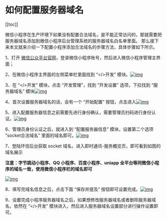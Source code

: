 # 如何配置服务器域名

[[toc]]

微信小程序在生产环境下如果没有配置合法域名，是不能正常访问的，那就需要把服务器域名添加到微信小程序后台管理系统的服务器域名白名单里面。 那么接下来本文就来介绍一下配置小程序添加合法域名的步骤方法，具体步骤如下所示。

1、打开 [微信公众平台官网](https://mp.weixin.qq.com/)，登录微信小程序账号，然后进入微信小程序管理主界面；

2、在微信小程序主界面的左侧菜单栏里面找到 “</>开发” 模块。[![img](https://docs-im.easemob.com/_media/im/applet/screencapture-mp-weixin-qq-wxamp-wxaalarm-get-jserr-2021-06-11-18_24_17.png)](https://docs-im.easemob.com/_detail/im/applet/screencapture-mp-weixin-qq-wxamp-wxaalarm-get-jserr-2021-06-11-18_24_17.png?id=im%3Aapplet%3Aserverconfig)

3、在 “</>开发” 模块，点击 “开发管理”，找到 “开发设置” 选项，下拉找到 “服务器域名” 模块[![img](https://docs-im.easemob.com/_media/im/applet/screencapture-mp-weixin-qq-wxamp-devprofile-get-profile-2021-06-11-18_57_20_1_.png)](https://docs-im.easemob.com/_detail/im/applet/screencapture-mp-weixin-qq-wxamp-devprofile-get-profile-2021-06-11-18_57_20_1_.png?id=im%3Aapplet%3Aserverconfig)

4、首次设置服务器域名的话，会有一个 “开始配置” 按钮，点击进入[![img](https://docs-im.easemob.com/_media/im/applet/%E6%88%AA%E5%B1%8F2021-06-11_%E4%B8%8B%E5%8D%886.57.51.png)](https://docs-im.easemob.com/_detail/im/applet/截屏2021-06-11_下午6.57.51.png?id=im%3Aapplet%3Aserverconfig)

5、进入配置服务器信息之前需要先进行身份确认，需要管理员扫码进行身份认证。[![img](https://docs-im.easemob.com/_media/im/applet/screencapture-mp-weixin-qq-wxamp-devprofile-get-profile-2021-06-11-18_58_34_2_.png)](https://docs-im.easemob.com/_detail/im/applet/screencapture-mp-weixin-qq-wxamp-devprofile-get-profile-2021-06-11-18_58_34_2_.png?id=im%3Aapplet%3Aserverconfig)

6、管理员身份认证之后，就进入到 “配置服务器信息” 模块，设置第二个选项 “socket合法域名” 里面的域名即可。[![img](https://docs-im.easemob.com/_media/im/applet/screencapture-mp-weixin-qq-wxamp-devprofile-get-profile-2021-06-11-20_42_32.png)](https://docs-im.easemob.com/_detail/im/applet/screencapture-mp-weixin-qq-wxamp-devprofile-get-profile-2021-06-11-20_42_32.png?id=im%3Aapplet%3Aserverconfig)

7、登陆环信后台获取 socket 域名，进入即时通讯-服务概览页，即可看到如图的域名展示

**注意：字节跳动小程序、QQ 小程序、百度小程序、uniapp 全平台等同微信小程序的域名一致，使用微信小程序栏的域名即可**

[![img](https://docs-im.easemob.com/_media/im/applet/screencapture-console-easemob-app-im-service-detail-2021-06-11-19_13_23.png)](https://docs-im.easemob.com/_detail/im/applet/screencapture-console-easemob-app-im-service-detail-2021-06-11-19_13_23.png?id=im%3Aapplet%3Aserverconfig)

8、填写完域名信息之后，点击下面 “保存并提及” 按钮即可设置完成。[![img](https://docs-im.easemob.com/_media/im/applet/screencapture-mp-weixin-qq-wxamp-devprofile-get-profile-2021-06-11-20_42_32.png)](https://docs-im.easemob.com/_detail/im/applet/screencapture-mp-weixin-qq-wxamp-devprofile-get-profile-2021-06-11-20_42_32.png?id=im%3Aapplet%3Aserverconfig)

9、设置完成小程序服务器域名之后，如果想修改服务器域名或者删除服务器域名，依然在 “</>开发” 模块进入，然后进入服务器域名设置部分进行操作设置即可。
